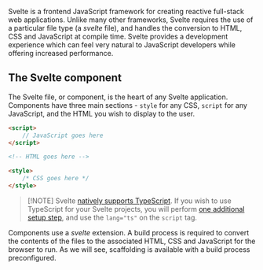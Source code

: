 Svelte is a frontend JavaScript framework for creating reactive full-stack web applications. Unlike many other frameworks, Svelte requires the use of a particular file type (a *svelte* file), and handles the conversion to HTML, CSS and JavaScript at compile time. Svelte provides a development experience which can feel very natural to JavaScript developers while offering increased performance.

## The Svelte component

The Svelte file, or component, is the heart of any Svelte application. Components have three main sections - `style` for any CSS, `script` for any JavaScript, and the HTML you wish to display to the user.

```html
<script>
    // JavaScript goes here
</script>

<!-- HTML goes here -->

<style>
    /* CSS goes here */
</style>
```

> [!NOTE] Svelte [natively supports TypeScript](https://svelte.dev/blog/svelte-and-typescript). If you wish to use TypeScript for your Svelte projects, you will perform [one additional setup step](https://svelte.dev/blog/svelte-and-typescript#Adding_TypeScript_to_an_existing_project), and use the `lang="ts"` on the `script` tag.

Components use a *svelte* extension. A build process is required to convert the contents of the files to the associated HTML, CSS and JavaScript for the browser to run. As we will see, scaffolding is available with a build process preconfigured.
